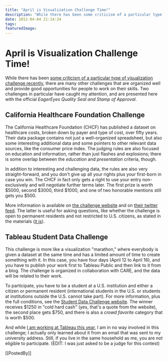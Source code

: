 ```yaml
---
title: "April is Visualization Challenge Time!"
description: "While there has been some criticism of a particular type of visualization challenge recently, there are many other challenges that are organized well and provide good opportunities for people to work on their skills. Two challenges in particular have caught my attention, and are presented here with the official EagerEyes Quality Seal and Stamp of Approval."
date: 2012-04-04 21:14:24
tags: 
featuredImage: 
---
```


# April is Visualization Challenge Time!

While there has been <a href="http://fellinlovewithdata.com/reflections/vis-marathons">some criticism of a particular type of visualization challenge recently</a>, there are many other challenges that are organized well and provide good opportunities for people to work on their skills. Two challenges in particular have caught my attention, and are presented here with the official <em>EagerEyes Quality Seal and Stamp of Approval</em>.

## California Healthcare Foundation Challenge

The California Healthcare Foundation (CHCF) has published a dataset on healthcare costs, broken down by payer and type of cost, over fifty years. Their data package contains not just a well-organized spreadsheet, but also some interesting additional data and some pointers to other relevant data sources, like the consumer price index. The judging rules are also focused on education and information, rather than just flashes and explosions; there is some overlap between the <em>education</em> and <em>presentation</em> criteria, though.

In addition to interesting and challenging data, the rules are also very straight-forward, and you don't give up all your rights plus your first-born in case you win. The CHCF in fact only gets a right to use your entry non-exclusively and will negotiate further terms later. The first prize is worth $5000, second $3000, third $1000, and one of two honorable mentions still gets you $500.

More information is available on <a href="http://www.chcf.org/rfps/2012/picture-health">the challenge website</a> and on <a href="http://twitter.com/CHCFNews">their twitter feed</a>. The latter is useful for asking questions, like whether the challenge is open to permanent residents and not restricted to U.S. citizens, as stated in the materials (<a href="https://twitter.com/#!/CHCFNews/statuses/187304100323540993">it is</a>).

## Tableau Student Data Challenge

This challenge is more like a visualization "marathon," where everybody is given a dataset at the same time and has a limited amount of time to create something with it. In this case, you have four days (April 12 to April 16), and you have to publish your work first to Tableau Public and then link to it from a blog. The challenge is organized in collaboration with CARE, and the data will be related to their work.

To participate, you have to be a student at a U.S. institution and either a citizen or permanent resident (international students in the U.S. or students at institutions outside the U.S. cannot take part). For more information, plus the full conditions, see the <a href="http://www.tableausoftware.com/public/datachallenge">Student Data Challenge website</a>. The winner receives $1250 in "cold hard cash" (yes, that's a quote from the website), the second place gets $750, and there is also a <em>crowd favorite</em> category that is worth $500.

And while <a title="Hello from Tableau (and Seattle)!" href="/blog/2012/hello-tableau-and-seattle">I am working at Tableau this year</a>, I am in no way involved in this challenge; I actually only learned about it from an email that was sent to my university address. Still, if you live in the same household as me, you are not eligible to participate. (EDIT: I was just asked to be a judge for this contest)

[[PostedBy]]

